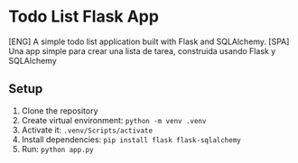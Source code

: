 # Todo List Flask App

[ENG] A simple todo list application built with Flask and SQLAlchemy.
[SPA] Una app simple para crear una lista de tarea, construida usando Flask y SQLAlchemy

## Setup

1. Clone the repository
2. Create virtual environment: `python -m venv .venv`
3. Activate it: `.venv/Scripts/activate`
4. Install dependencies: `pip install flask flask-sqlalchemy`
5. Run: `python app.py`
